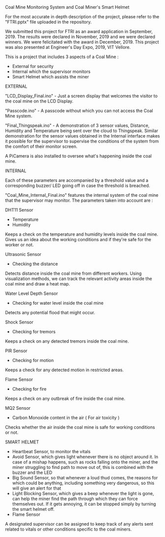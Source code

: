Coal Mine Monitoring System and Coal Miner's Smart Helmet

For the most accurate in depth description of the project, please refer to the "FTRI.pptx" file uploaded in the repository.

We submitted this project for FTRI as an award application in September, 2019. The results were declared in November, 2019 and we were declared winners. We were felicitated with the award in December, 2019.
This project was also presented at Engineer's Day Expo, 2019, VIT Vellore.

This is a project that includes 3 aspects of a Coal Mine : 

- External for security
- Internal which the supervisor monitors
- Smart Helmet which assists the miner


EXTERNAL


"LCD_Display_Final.ino" - Just a screen display that welcomes the visitor to the coal mine on the LCD Display.

"Passcode.ino" - A passcode without which you can not access the Coal Mine system.

"Final_Thingspeak.ino" - A demonstration of 3 sensor values, Distance, Humidity and Temperature being sent over the cloud to Thingspeak.
Similar demonstration for the sensor values obtained in the Internal interface makes it possible for the supervisor to supervise the conditions of the system from the comfort of their monitor screen.

A PiCamera is also installed to oversee what's happening inside the coal mine.


INTERNAL

Each of these parameters are accompanied by a threshold value and a corresponding buzzer/ LED going off in case the threshold is breached.

"Coal_Mine_Internal_Final.ino" features the internal system of the coal mine that the supervisor may monitor. The parameters taken into account are : 

DHT11 Sensor
- Temperature
- Humidity

Keeps a check on the temperature and humidity levels inside the coal mine.
Gives us an idea about the working conditions and if they're safe for the worker or not.

Ultrasonic Sensor
- Checking the distance

Detects distance inside the coal mine from different workers.
Using visualization methods, we can track the relevant activity areas inside the coal mine and draw a heat map.

Water Level Depth Sensor
- Checking for water level inside the coal mine

Detects any potential flood that might occur.

Shock Sensor
- Checking for tremors

Keeps a check on any detected tremors inside the coal mine.

PIR Sensor
- Checking for motion

Keeps a check for any detected motion in restricted areas.

Flame Sensor
- Checking for fire

Keeps a check on any outbreak of fire inside the coal mine.

MQ2 Sensor
- Carbon Monoxide content in the air ( For air toxicity ) 

Checks whether the air inside the coal mine is safe for working conditions or not.


SMART HELMET

- Heartbeat Sensor, to monitor the vitals
- Avoid Sensor, which gives light whenever there is no object around it. In case of a mishap happens, such as rocks falling onto the miner, and the miner struggling to find path to move out of, this is combined with the buzzer and the LED 
- Big Sound Sensor, so that whenever a loud thud comes, the reasons for which could be anything, including something very dangerous, so this will give an alert for that
- Light Blocking Sensor, which gives a beep whenever the light is gone, can help the miner find the path through which they can force themselves out. If it gets annoying, it can be stopped simply by turning the smart helmet off.
- Flame Sensor

A designated supervisor can be assigned to keep track of any alerts sent related to vitals or other conditions specific to the coal miners.
